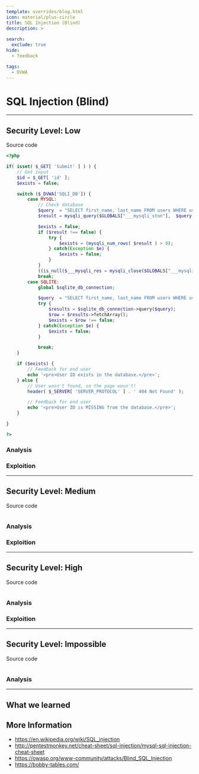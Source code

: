 ```yaml
---
template: overrides/blog.html
icon: material/plus-circle
title: SQL Injection (Blind)
description: >
  
search:
  exclude: true
hide:
  - feedback

tags:
  - DVWA
---
```


# __SQL Injection (Blind)__

---

## __Security Level: Low__

Source code

```php title="vulnerabilities/sqli_blind/source/low.php"
<?php

if( isset( $_GET[ 'Submit' ] ) ) {
    // Get input
    $id = $_GET[ 'id' ];
    $exists = false;

    switch ($_DVWA['SQLI_DB']) {
        case MYSQL:
            // Check database
            $query  = "SELECT first_name, last_name FROM users WHERE user_id = '$id';";
            $result = mysqli_query($GLOBALS["___mysqli_ston"],  $query ); // Removed 'or die' to suppress mysql errors

            $exists = false;
            if ($result !== false) {
                try {
                    $exists = (mysqli_num_rows( $result ) > 0);
                } catch(Exception $e) {
                    $exists = false;
                }
            }
            ((is_null($___mysqli_res = mysqli_close($GLOBALS["___mysqli_ston"]))) ? false : $___mysqli_res);
            break;
        case SQLITE:
            global $sqlite_db_connection;

            $query  = "SELECT first_name, last_name FROM users WHERE user_id = '$id';";
            try {
                $results = $sqlite_db_connection->query($query);
                $row = $results->fetchArray();
                $exists = $row !== false;
            } catch(Exception $e) {
                $exists = false;
            }

            break;
    }

    if ($exists) {
        // Feedback for end user
        echo '<pre>User ID exists in the database.</pre>';
    } else {
        // User wasn't found, so the page wasn't!
        header( $_SERVER[ 'SERVER_PROTOCOL' ] . ' 404 Not Found' );

        // Feedback for end user
        echo '<pre>User ID is MISSING from the database.</pre>';
    }

}

?> 
```

### __Analysis__

### __Exploition__

---

## __Security Level: Medium__

Source code

```php title=""
```

### __Analysis__

### __Exploition__

---

## __Security Level: High__

Source code

```php title=""
```

### __Analysis__

### __Exploition__

---

## __Security Level: Impossible__

Source code

```php title=""
```

### __Analysis__

---

## __What we learned__

## __More Information__

- https://en.wikipedia.org/wiki/SQL_injection
- http://pentestmonkey.net/cheat-sheet/sql-injection/mysql-sql-injection-cheat-sheet
- https://owasp.org/www-community/attacks/Blind_SQL_Injection
- https://bobby-tables.com/
